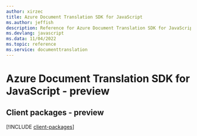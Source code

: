 ```yaml
---
author: xirzec
title: Azure Document Translation SDK for JavaScript
ms.author: jeffish
description: Reference for Azure Document Translation SDK for JavaScript
ms.devlang: javascript
ms.data: 11/04/2022
ms.topic: reference
ms.service: documenttranslation
---
```

# Azure Document Translation SDK for JavaScript - preview

## Client packages - preview
[!INCLUDE [client-packages](document-translation-client-index.md)]